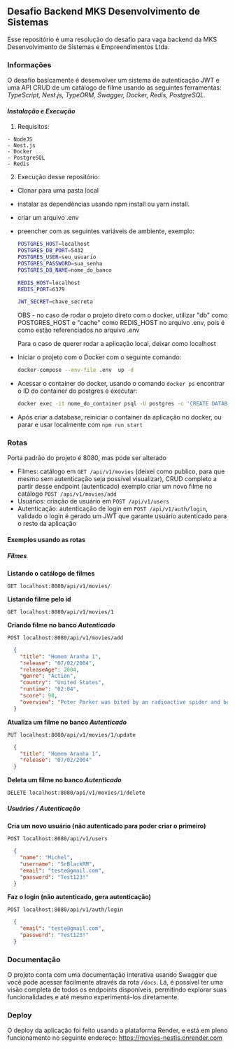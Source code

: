 ## Desafio Backend MKS Desenvolvimento de Sistemas

Esse repositório é uma resolução do desafio para vaga backend da MKS Desenvolvimento de Sistemas e Empreendimentos Ltda.

### Informações

O desafio basicamente é desenvolver um sistema de autenticação JWT e uma API CRUD de um catálogo de filme usando as seguintes ferramentas:
  *TypeScript,*
  *Nest.js,*
  *TypeORM,*
  *Swagger,*
  *Docker,*
  *Redis,*
  *PostgreSQL.*


#### *Instalação e Execução*

  1. Requisitos:

    - NodeJS
    - Nest.js
    - Docker
    - PostgreSQL
    - Redis

  2. Execução desse repositório:
  
  - Clonar para uma pasta local
  - instalar as dependências usando npm install ou yarn install.
  - criar um arquivo .env
  - preencher com as seguintes variáveis de ambiente, exemplo:

    ```bash
    POSTGRES_HOST=localhost
    POSTGRES_DB_PORT=5432
    POSTGRES_USER=seu_usuario
    POSTGRES_PASSWORD=sua_senha
    POSTGRES_DB_NAME=nome_do_banco

    REDIS_HOST=localhost
    REDIS_PORT=6379

    JWT_SECRET=chave_secreta
    ```
    
    OBS - no caso de rodar o projeto direto com o docker, utilizar "db" como POSTGRES_HOST e "cache" como REDIS_HOST no arquivo .env, pois é como estão referenciados no arquivo .env

    Para o caso de querer rodar a aplicação local, deixar como localhost

  - Iniciar o projeto com o Docker com o seguinte comando:

    ```bash
    docker-compose --env-file .env  up -d
    ```
  
  - Acessar o container do docker, usando o comando `docker ps` encontrar o ID do container do postgres e executar:

    ```bash
    docker exec -it nome_do_container psql -U postgres -c 'CREATE DATABASE nome_do_banco;'
    ```

  - Após criar a database, reiniciar o container da aplicação no docker, ou parar e usar localmente com `npm run start`  

### Rotas

Porta padrão do projeto é 8080, mas pode ser alterado

* Filmes: catálogo em `GET /api/v1/movies` (deixei como publico, para que mesmo sem autenticação seja possível visualizar), CRUD completo a partir desse endpoint (autenticado) exemplo criar um novo filme no catálogo ```POST /api/v1/movies/add```
* Usuários: criação de usuário em `POST /api/v1/users`
* Autenticação: autenticação de login em `POST /api/v1/auth/login`, validado o login é gerado um JWT que garante usuário autenticado para o resto da aplicação

#### Exemplos usando as rotas

##### Filmes

**Listando o catálogo de filmes**

`GET localhost:8080/api/v1/movies/`

**Listando filme pelo id**

`GET localhost:8080/api/v1/movies/1`

**Criando filme no banco *Autenticado***

`POST localhost:8080/api/v1/movies/add`
```JSON
  {
    "title": "Homem Aranha 1",
    "release": "07/02/2004",
    "releaseAge": 2004,
    "genre": "Action",
    "country": "United States",
    "runtime": "02:04",
    "score": 98,
    "overview": "Peter Parker was bited by an radioactive spider and became SpiderMan"
  }
```

**Atualiza um filme no banco *Autenticado***

`PUT localhost:8080/api/v1/movies/1/update`
```JSON
  {
    "title": "Homem Aranha 1",
    "release": "07/02/2004"
  }
```

**Deleta um filme no banco *Autenticado***

`DELETE localhost:8080/api/v1/movies/1/delete`

##### Usuários / Autenticação

**Cria um novo usuário (não autenticado para poder criar o primeiro)**

`POST localhost:8080/api/v1/users`
```JSON
  {
    "name": "Michel",
    "username": "SrBlackRM",
    "email": "teste@gmail.com",
    "password": "Test123!"
  }
```

**Faz o login (não autenticado, gera autenticação)**

`POST localhost:8080/api/v1/auth/login`
```JSON
  {
    "email": "teste@gmail.com",
    "password": "Test123!"
  }
```




### Documentação

O projeto conta com uma documentação interativa usando Swagger que você pode acessar facilmente através da rota `/docs`. Lá, é possível ter uma visão completa de todos os endpoints disponíveis, permitindo explorar suas funcionalidades e até mesmo experimentá-los diretamente.

### Deploy

O deploy da aplicação foi feito usando a plataforma Render, e está em pleno funcionamento no seguinte endereço:
https://movies-nestjs.onrender.com